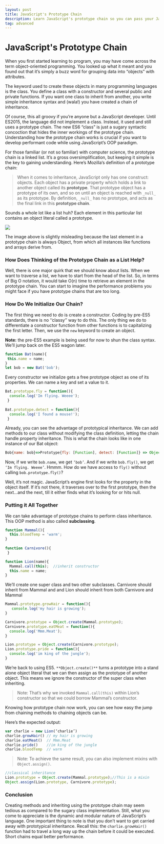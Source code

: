 ```yaml
---
layout: post
title: JavaScript's Prototype Chain
description: Learn JavaScript's prototype chain so you can pass your JavaScript interview!
tag: advanced
---
```



JavaScript's Prototype Chain
===========

When you first started learning to program, you may have come across the term object-oriented programming. You looked up what it meant and you found out that it’s simply a buzz word for grouping data into “objects” with attributes.

The keyword used to create these objects in many programming languages is the class. You define a class with a constructor and several public and private functions. If you want one class to inherit from another, you write simple inheritance syntax and (wala!) you have created a chain of inheritance.

Of course, this all groovy if you’re anyone but a JavaScript developer. Until ES2015, the language did not implement a class. Instead, it used and still uses a prototype chain. The new ES6 “class” is just a sugary syntactic concoction that hides the inner workings of the prototype chain. Understanding how the prototype chain works is crucial if you want to develop performant code while using JavaScript’s OOP paradigm.

For those familiar (or not so familiar) with computer science, the prototype chain is a linked list. It’s a gross oversimplification, but keeping it simple is the key to gaining understanding. Here’s Mozilla‘s definition of a prototype chain:

> When it comes to inheritance, JavaScript only has one construct: objects. Each object has a private property which holds a link to another object called its  **prototype**. That prototype object has a prototype of its own, and so on until an object is reached with  `_null_`  as its prototype. By definition,  `_null_`  has no prototype, and acts as the final link in this  **prototype chain**.

Sounds a whole lot like a list huh? Each element in this particular list contains an object literal called a prototype.


![](/images/javascriptproto.png)

The image above is slightly misleading because the last element in a prototype chain is always Object, from which all instances like functions and arrays derive from.

<h3> How Does Thinking of the Prototype Chain as a List Help?</h3>

Well, there is one major quirk that we should know about lists. When we want to traverse a list, we have to start from the head of the list. So, in terms of Big O notation, it would take O(n) time to retrieve an element in the prototype chain. You can start to imagine the performance problems you might face if you have prototype chains that are too long.

<h3>How Do We Initialize Our Chain?</h3>

The first thing we need to do is create a constructor. Coding by pre-ES5 standards, there is no ‘‘classy’’ way to do this. The only thing we do to differentiate a constructor function from other functions is to capitalizing the first letter. Then, we use the  `new`  keyword to create an object.

**Note:**  the pre-ES5 example is being used for now to shun the class syntax. We’ll jump back on the ES5 wagon later.

```javascript
function Bat(name){  
 this.name = name;  
}
let bob = new Bat('bob');
```
Every constructor we initialize gets a free prototype object as one of its properties. We can name a key and set a value to it.
```javascript
Bat.prototype.fly = function(){  
  console.log('Im flying. Weeee');
 }
  
Bat.prototype.detect = function(){  
  console.log('I found a mouse!');
 }
  ```

Already, you can see the advantage of prototypical inheritance. We can add methods to our class without modifying the class definition, letting the chain handle property inheritance. This is what the chain looks like in one instance of our Bat object:
```javascript
Bob{name: bob}=>Prototype{fly: [Function], detect: [Function]} => Object {} => null
```
Now, if we write  `bob.name`, we get  `‘bob’`. And if we write  `bob.fly()`, we get  `‘Im flying. Weeee’`. Hmmm. How do we have access to  `fly()`  without calling  `bob.prototype.fly()`?

Well, it’s not magic. JavaScript’s engine first looks for the property in the object itself. If it’s not there, it traverses over to the first prototype, then the next…and the next, till it either finds what it’s looking for or hits null.

<h3> Putting it All Together </h3>

We can take advantage of prototype chains to perform class inheritance. This OOP method is also called  **subclassing**.
```javascript
function Mammal(){  
  this.bloodTemp = 'warm';  
}  
   
function Carnivore(){    
 }

function Lion(name){  
  Mammal.call(this);  //inherit constructor  
  this.name = name;  
}
```
We’ll create one super class and two other subclasses. Carnivore should inherit from Mammal and and Lion should inherit from both Carnivore and Mammal
```javascript
Mammal.prototype.growHair = function(){  
   console.log('my hair is growing');  
}

Carnivore.prototype = Object.create(Mammal.prototype);  
Carnivore.prototype.eatMeat = function(){  
  console.log('Mmm.Meat');  
}

Lion.prototype = Object.create(Carnivore.prototype);  
Lion.prototype.pride = function(){  
  console.log('im king of the jungle');  
}
```
We’re back to using ES5.  `**Object.create()**`  turns a prototype into a stand alone object literal that we can then assign as the prototype of another object. This means we ignore the constructor of the super class when inheriting.

>Note: That’s why we invoked  `Mammal.call(this)`  within Lion’s constructor so that we could borrow Mammal’s constructor.

Knowing how prototype chain now work, you can see how easy the jump from chaining methods to chaining objects can be.

Here’s the expected output:
```javascript
var charlie = new Lion(‘charlie’)  
charlie.growHair() // my hair is growing  
charlie.eatMeat()  // Mmm.Meat  
charlie.pride()    //im king of the jungle  
charlie.bloodTemp  // warm
```
>Note:  To achieve the same result, you can also implement mixins with  `Object.assign()`.
```javascript
//classical inheritance  
Lion.prototype = Object.create(Mammal.prototype);//This is a mixin  
Object.assign(Lion.prototype, Carnivore.prototype);
```
<h3>Conclusion</h3>

Creating methods and inheriting using the prototype chain may seem tedious as compared to the sugary class implementation. Still, what you come to appreciate is the dynamic and modular nature of JavaScript’s language. One important thing to note is that you don’t want to get carried away with prototypical inheritance. Recall this: the  `charlie.growHair()`  function had to travel a long way up the chain before it could be executed. Short chains equal better performance.

